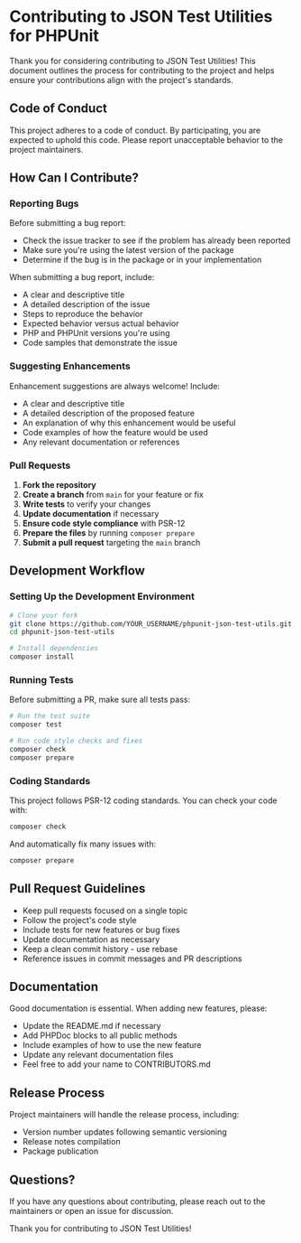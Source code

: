 # Contributing to JSON Test Utilities for PHPUnit

Thank you for considering contributing to JSON Test Utilities! This document outlines the process for contributing to the project and helps ensure your contributions align with the project's standards.

## Code of Conduct

This project adheres to a code of conduct. By participating, you are expected to uphold this code. Please report unacceptable behavior to the project maintainers.

## How Can I Contribute?

### Reporting Bugs

Before submitting a bug report:
- Check the issue tracker to see if the problem has already been reported
- Make sure you're using the latest version of the package
- Determine if the bug is in the package or in your implementation

When submitting a bug report, include:
- A clear and descriptive title
- A detailed description of the issue
- Steps to reproduce the behavior
- Expected behavior versus actual behavior
- PHP and PHPUnit versions you're using
- Code samples that demonstrate the issue

### Suggesting Enhancements

Enhancement suggestions are always welcome! Include:
- A clear and descriptive title
- A detailed description of the proposed feature
- An explanation of why this enhancement would be useful
- Code examples of how the feature would be used
- Any relevant documentation or references

### Pull Requests

1. **Fork the repository**
2. **Create a branch** from `main` for your feature or fix
3. **Write tests** to verify your changes
4. **Update documentation** if necessary
5. **Ensure code style compliance** with PSR-12
6. **Prepare the files** by running `composer prepare`
7. **Submit a pull request** targeting the `main` branch

## Development Workflow

### Setting Up the Development Environment

```bash
# Clone your fork
git clone https://github.com/YOUR_USERNAME/phpunit-json-test-utils.git
cd phpunit-json-test-utils

# Install dependencies
composer install
```

### Running Tests

Before submitting a PR, make sure all tests pass:

```bash
# Run the test suite
composer test

# Run code style checks and fixes
composer check
composer prepare
```

### Coding Standards

This project follows PSR-12 coding standards. You can check your code with:

```bash
composer check
```

And automatically fix many issues with:

```bash
composer prepare
```

## Pull Request Guidelines

- Keep pull requests focused on a single topic
- Follow the project's code style
- Include tests for new features or bug fixes
- Update documentation as necessary
- Keep a clean commit history - use rebase
- Reference issues in commit messages and PR descriptions

## Documentation

Good documentation is essential. When adding new features, please:

- Update the README.md if necessary
- Add PHPDoc blocks to all public methods
- Include examples of how to use the new feature
- Update any relevant documentation files
- Feel free to add your name to CONTRIBUTORS.md

## Release Process

Project maintainers will handle the release process, including:
- Version number updates following semantic versioning
- Release notes compilation
- Package publication

## Questions?

If you have any questions about contributing, please reach out to the maintainers or open an issue for discussion.

Thank you for contributing to JSON Test Utilities!

